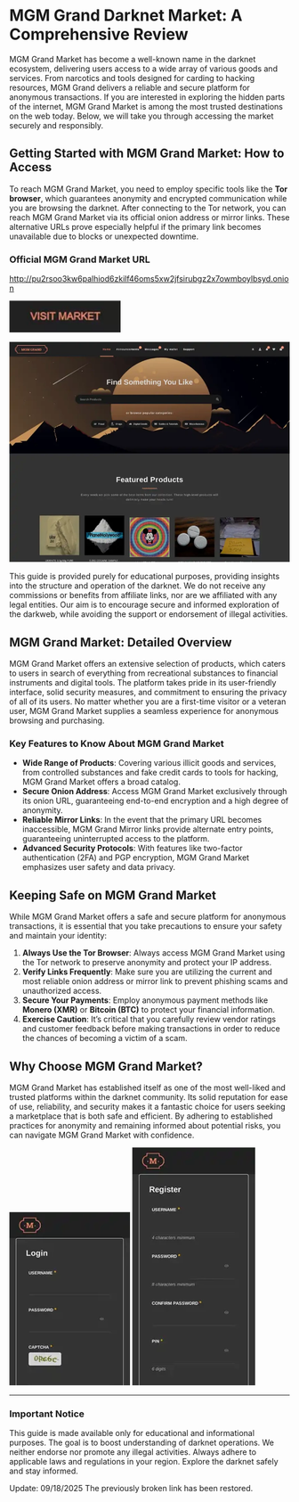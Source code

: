 # MGM Grand Darknet Market: A Comprehensive Review

MGM Grand Market has become a well-known name in the darknet ecosystem, delivering users access to a wide array of various goods and services. From narcotics and tools designed for carding to hacking resources, MGM Grand delivers a reliable and secure platform for anonymous transactions. If you are interested in exploring the hidden parts of the internet, MGM Grand Market is among the most trusted destinations on the web today. Below, we will take you through accessing the market securely and responsibly.

## Getting Started with MGM Grand Market: How to Access

To reach MGM Grand Market, you need to employ specific tools like the **Tor browser**, which guarantees anonymity and encrypted communication while you are browsing the darknet. After connecting to the Tor network, you can reach MGM Grand Market via its official onion address or mirror links. These alternative URLs prove especially helpful if the primary link becomes unavailable due to blocks or unexpected downtime.

### Official MGM Grand Market URL

http://pu2rsoo3kw6palhiod6zkilf46oms5xw2jfsirubgz2x7owmboylbsyd.onion

[<img src="/img/interface.webp" width="200">](http://pu2rsoo3kw6palhiod6zkilf46oms5xw2jfsirubgz2x7owmboylbsyd.onion)

<a href="http://pu2rsoo3kw6palhiod6zkilf46oms5xw2jfsirubgz2x7owmboylbsyd.onion"><img src="/img/flow.webp" alt="MGM - Grand Market Preview" style="max-width: 100%;"></a>

This guide is provided purely for educational purposes, providing insights into the structure and operation of the darknet. We do not receive any commissions or benefits from affiliate links, nor are we affiliated with any legal entities. Our aim is to encourage secure and informed exploration of the darkweb, while avoiding the support or endorsement of illegal activities.

## MGM Grand Market: Detailed Overview

MGM Grand Market offers an extensive selection of products, which caters to users in search of everything from recreational substances to financial instruments and digital tools. The platform takes pride in its user-friendly interface, solid security measures, and commitment to ensuring the privacy of all of its users. No matter whether you are a first-time visitor or a veteran user, MGM Grand Market supplies a seamless experience for anonymous browsing and purchasing.

### Key Features to Know About MGM Grand Market

-   **Wide Range of Products**: Covering various illicit goods and services, from controlled substances and fake credit cards to tools for hacking, MGM Grand Market offers a broad catalog.
-   **Secure Onion Address**: Access MGM Grand Market exclusively through its onion URL, guaranteeing end-to-end encryption and a high degree of anonymity.
-   **Reliable Mirror Links**: In the event that the primary URL becomes inaccessible, MGM Grand Mirror links provide alternate entry points, guaranteeing uninterrupted access to the platform.
-   **Advanced Security Protocols**: With features like two-factor authentication (2FA) and PGP encryption, MGM Grand Market emphasizes user safety and data privacy.

## Keeping Safe on MGM Grand Market

While MGM Grand Market offers a safe and secure platform for anonymous transactions, it is essential that you take precautions to ensure your safety and maintain your identity:

1.  **Always Use the Tor Browser**: Always access MGM Grand Market using the Tor network to preserve anonymity and protect your IP address.
2.  **Verify Links Frequently**: Make sure you are utilizing the current and most reliable onion address or mirror link to prevent phishing scams and unauthorized access.
3.  **Secure Your Payments**: Employ anonymous payment methods like **Monero (XMR)** or **Bitcoin (BTC)** to protect your financial information.
4.  **Exercise Caution**: It’s critical that you carefully review vendor ratings and customer feedback before making transactions in order to reduce the chances of becoming a victim of a scam.

## Why Choose MGM Grand Market?

MGM Grand Market has established itself as one of the most well-liked and trusted platforms within the darknet community. Its solid reputation for ease of use, reliability, and security makes it a fantastic choice for users seeking a marketplace that is both safe and efficient. By adhering to established practices for anonymity and remaining informed about potential risks, you can navigate MGM Grand Market with confidence.

<a href="http://pu2rsoo3kw6palhiod6zkilf46oms5xw2jfsirubgz2x7owmboylbsyd.onion"><img src="/img/config.webp" alt="MGM - Grand Market Login" style="max-width: 100%;"></a>
<a href="http://pu2rsoo3kw6palhiod6zkilf46oms5xw2jfsirubgz2x7owmboylbsyd.onion"><img src="/img/close.webp" alt="MGM - Grand Market Register" style="max-width: 100%;"></a>

---

### Important Notice

This guide is made available only for educational and informational purposes. The goal is to boost understanding of darknet operations. We neither endorse nor promote any illegal activities. Always adhere to applicable laws and regulations in your region. Explore the darknet safely and stay informed.















Update:  09/18/2025 The previously broken link has been restored.